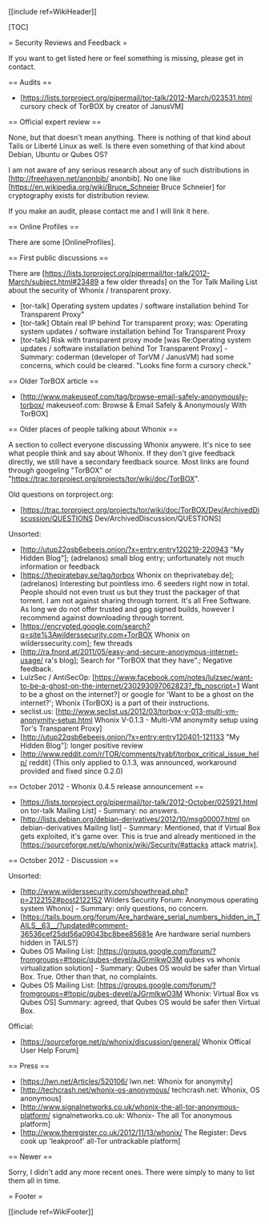 [[include ref=WikiHeader]]

[TOC]

= Security Reviews and Feedback =

If you want to get listed here or feel something is missing, please get in contact.

== Audits ==

* [https://lists.torproject.org/pipermail/tor-talk/2012-March/023531.html cursory check of TorBOX by creator of JanusVM]

== Official expert review ==

None, but that doesn't mean anything. There is nothing of that kind about Tails or Liberté Linux as well. Is there even something of that kind about Debian, Ubuntu or Qubes OS?

I am not aware of any serious research about any of such distributions in [http://freehaven.net/anonbib/ anonbib]. No one like [https://en.wikipedia.org/wiki/Bruce_Schneier Bruce Schneier] for cryptography exists for distribution review.

If you make an audit, please contact me and I will link it here.

== Online Profiles ==

There are some [OnlineProfiles].

== First public discussions ==

There are [https://lists.torproject.org/pipermail/tor-talk/2012-March/subject.html#23489 a few older threads] on the Tor Talk Mailing List about the security of Whonix / transparent proxy.

* [tor-talk] Operating system updates / software installation behind Tor Transparent Proxy&quot;
* [tor-talk] Obtain real IP behind Tor transparent proxy; was: Operating system updates / software installation behind Tor Transparent Proxy
* [tor-talk] Risk with transparent proxy mode [was Re:Operating system updates / software installation behind Tor Transparent Proxy] - Summary: coderman (developer of TorVM / JanusVM) had some concerns, which could be cleared. &quot;Looks fine form a cursory check.&quot;

== Older TorBOX article ==

* [http://www.makeuseof.com/tag/browse-email-safely-anonymously-torbox/ makeuseof.com: Browse &amp; Email Safely &amp; Anonymously With TorBOX]

== Older places of people talking about Whonix ==

A section to collect everyone discussing Whonix anywere. It's nice to see what people think and say about Whonix. If they don't give feedback directly, we still have a secondary feedback source. Most links are found through googeling &quot;TorBOX&quot; or &quot;https://trac.torproject.org/projects/tor/wiki/doc/TorBOX&quot;.

Old questions on torproject.org:

* [https://trac.torproject.org/projects/tor/wiki/doc/TorBOX/Dev/ArchivedDiscussion/QUESTIONS Dev/ArchivedDiscussion/QUESTIONS]

Unsorted:

* [http://utup22qsb6ebeejs.onion/?x=entry:entry120219-220943 &quot;My Hidden Blog&quot;]; (adrelanos) small blog entry; unfortunately not much information or feedback
* [https://thepiratebay.se/tag/torbox Whonix on theprivatebay.de]; (adrelanos) Interesting but pointless imo. 6 seeders right now in total. People should not even trust us but they trust the packager of that torrent. I am not against sharing through torrent. It's all Free Software. As long we do not offer trusted and gpg signed builds, however I recommend against downloading through torrent.
* [https://encrypted.google.com/search?q=site%3Awilderssecurity.com+TorBOX Whonix on wilderssecurity.com]; few threads
* [http://ra.fnord.at/2011/05/easy-and-secure-anonymous-internet-usage/ ra's blog]; Search for &quot;TorBOX that they have&quot;.; Negative feedback.
* LulzSec / AntiSecOp: [https://www.facebook.com/notes/lulzsec/want-to-be-a-ghost-on-the-internet/230293097062823?_fb_noscript=1 Want to be a ghost on the internet?] or google for 'Want to be a ghost on the internet?'; Whonix (TorBOX) is a part of their instructions.
* seclist.us: [http://www.seclist.us/2012/03/torbox-v-013-multi-vm-anonymity-setup.html Whonix V-0.1.3 - Multi-VM anonymity setup using Tor's Transparent Proxy]
* [http://utup22qsb6ebeejs.onion/?x=entry:entry120401-121133 &quot;My Hidden Blog&quot;]: longer positive review
* [http://www.reddit.com/r/TOR/comments/tyabf/torbox_critical_issue_help/ reddit] (This only applied to 0.1.3, was announced, workaround provided and fixed since 0.2.0)

== October 2012 - Whonix 0.4.5 release announcement ==

* [https://lists.torproject.org/pipermail/tor-talk/2012-October/025921.html on tor-talk Mailing List] - Summary: no answers.
* [http://lists.debian.org/debian-derivatives/2012/10/msg00007.html on debian-derivatives Mailing list] - Summary: Mentioned, that if Virtual Box gets exploited, it's game over. This is true and already mentioned in the [https://sourceforge.net/p/whonix/wiki/Security/#attacks attack matrix].

== October 2012 - Discussion ==

Unsorted:

* [http://www.wilderssecurity.com/showthread.php?p=2122152#post2122152 Wilders Security Forum: Anonymous operating system Whonix] - Summary: only questions, no concern.
* [https://tails.boum.org/forum/Are_hardware_serial_numbers_hidden_in_TAILS__63__/?updated#comment-36536cef25dd56a09043bc8bee85681e Are hardware serial numbers hidden in TAILS?]
* Qubes OS Mailing List: [https://groups.google.com/forum/?fromgroups=#!topic/qubes-devel/aJGrmlkwO3M qubes vs whonix virtualization solution] - Summary: Qubes OS would be safer than Virtual Box. True. Other than that, no complaints.
* Qubes OS Mailing List: [https://groups.google.com/forum/?fromgroups=#!topic/qubes-devel/aJGrmlkwO3M Whonix: Virtual Box vs Qubes OS] Summary: agreed, that Qubes OS would be safer then Virtual Box.

Official:

* [https://sourceforge.net/p/whonix/discussion/general/ Whonix Offical User Help Forum]

== Press ==

* [https://lwn.net/Articles/520106/ lwn.net: Whonix for anonymity]
* [http://techcrash.net/whonix-os-anonymous/ techcrash.net: Whonix, OS anonymous]
* [http://www.signalnetworks.co.uk/whonix-the-all-tor-anonymous-platform/ signalnetworks.co.uk: Whonix- The all Tor anonymous platform]
* [http://www.theregister.co.uk/2012/11/13/whonix/ The Register: Devs cook up 'leakproof' all-Tor untrackable platform]

== Newer ==

Sorry, I didn't add any more recent ones. There were simply to many to list them all in time.

= Footer =

[[include ref=WikiFooter]]

